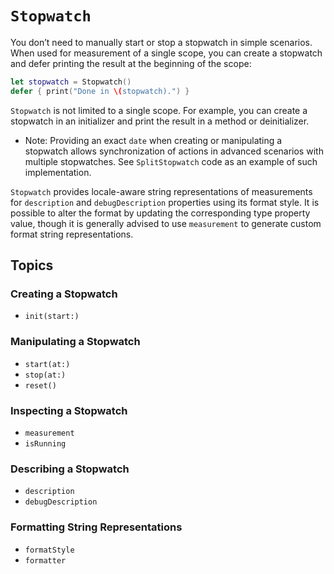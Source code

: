 # ``Stopwatch``

You don’t need to manually start or stop a stopwatch in simple scenarios. When used for measurement of a single scope, you can create a stopwatch and defer printing the result at the beginning of the scope:

```swift
let stopwatch = Stopwatch()
defer { print("Done in \(stopwatch).") }
```

`Stopwatch` is not limited to a single scope. For example, you can create a stopwatch in an initializer and print the result in a method or deinitializer.

- Note: Providing an exact `date` when creating or manipulating a stopwatch allows synchronization of actions in advanced scenarios with multiple stopwatches. See ``SplitStopwatch`` code as an example of such implementation. 

`Stopwatch` provides locale-aware string representations of measurements for ``description`` and ``debugDescription`` properties using its format style. It is possible to alter the format by updating the corresponding type property value, though it is generally advised to use ``measurement`` to generate custom format string representations.

## Topics

### Creating a Stopwatch

- ``init(start:)``

### Manipulating a Stopwatch

- ``start(at:)``
- ``stop(at:)``
- ``reset()``

### Inspecting a Stopwatch

- ``measurement``
- ``isRunning``

### Describing a Stopwatch

- ``description``
- ``debugDescription``

### Formatting String Representations

- ``formatStyle``
- ``formatter``
